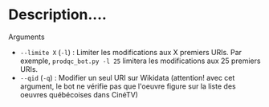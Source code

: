 # Description....

Arguments
* `--limite X` (`-l`) : Limiter les modifications aux X premiers URIs. Par exemple, `prodqc_bot.py -l 25` limitera les modifications aux 25 premiers URIs.
* `--qid` (`-q`) : Modifier un seul URI sur Wikidata (attention! avec cet argument, le bot ne vérifie pas que l'oeuvre figure sur la liste des oeuvres québécoises dans CinéTV)
